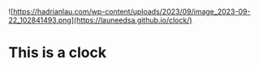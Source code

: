 ![https://hadrianlau.com/wp-content/uploads/2023/09/image_2023-09-22_102841493.png](https://launeedsa.github.io/clock/)
# This is a clock
